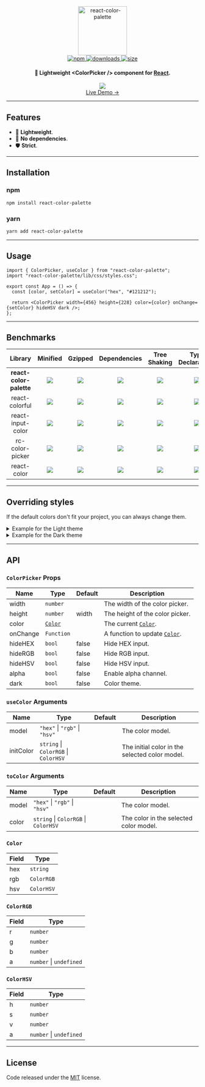 <div align="center">
  <img alt="react-color-palette" src="https://github.com/Wondermarin/react-color-palette/raw/master/public/logo.png" width="128px" height="128px" />
  <br />
  <a href="https://www.npmjs.com/package/react-color-palette">
    <img alt="npm" src="https://badgen.net/npm/v/react-color-palette?color=561ecb" />
  </a>
  <a href="https://www.npmjs.com/package/react-color-palette">
    <img alt="downloads" src="https://badgen.net/npm/dw/react-color-palette?color=561ecb" />
  </a>
  <a href="https://bundlephobia.com/result?p=react-color-palette">
    <img alt="size" src="https://badgen.net/bundlephobia/minzip/react-color-palette@latest?color=561ecb" />
  </a>
  <br />
  <h4>🎨 Lightweight &lt;ColorPicker /&gt; component for <a href="https://github.com/facebook/react">React</a>.</h4>
</div>

<div align="center">
  <a href="https://rcp.wondermarin.space">
    <img src="https://github.com/Wondermarin/react-color-palette/raw/master/public/demo.apng" />
  </a>
</div>

<div align="center">
  <a href="https://rcp.wondermarin.space">Live Demo →</a>
</div>

<hr />

## Features

- 🚀 **Lightweight**.
- 💨 **No dependencies**.
- 🛡️ **Strict**.

<hr />

## Installation

### npm
```sh
npm install react-color-palette
```

### yarn
```sh
yarn add react-color-palette
```

<hr />

## Usage

```tsx
import { ColorPicker, useColor } from "react-color-palette";
import "react-color-palette/lib/css/styles.css";

export const App = () => {
  const [color, setColor] = useColor("hex", "#121212");

  return <ColorPicker width={456} height={228} color={color} onChange={setColor} hideHSV dark />;
};
```

<hr />

## Benchmarks

| Library | Minified | Gzipped | Dependencies | Tree Shaking | Type Declarations |
| :-----: | :------: | :-----: | :----------: | :----------: | :---------------: |
| **react-color-palette** | ![](https://badgen.net/bundlephobia/min/react-color-palette@latest?color=green&label=) | ![](https://badgen.net/bundlephobia/minzip/react-color-palette@latest?color=green&label=) | ![](https://badgen.net/bundlephobia/dependency-count/react-color-palette@latest?color=green&label=) | ![](https://badgen.net/bundlephobia/tree-shaking/react-color-palette@latest?label=) | ![](https://badgen.net/npm/types/react-color-palette?color=green&label=) |
| react-colorful | ![](https://badgen.net/bundlephobia/min/react-colorful@latest?color=orange&label=) | ![](https://badgen.net/bundlephobia/minzip/react-colorful@latest?color=green&label=) | ![](https://badgen.net/bundlephobia/dependency-count/react-colorful@latest?color=green&label=) | ![](https://badgen.net/bundlephobia/tree-shaking/react-colorful@latest?label=) | ![](https://badgen.net/npm/types/react-colorful?color=green&label=) |
| react-input-color | ![](https://badgen.net/bundlephobia/min/react-input-color@latest?color=red&label=) | ![](https://badgen.net/bundlephobia/minzip/react-input-color@latest?color=orange&label=) | ![](https://badgen.net/bundlephobia/dependency-count/react-input-color@latest?color=red&label=) | ![](https://badgen.net/bundlephobia/tree-shaking/react-input-color@latest?label=) | ![](https://badgen.net/npm/types/react-input-color?color=green&label=) |
| rc-color-picker | ![](https://badgen.net/bundlephobia/min/rc-color-picker@latest?color=red&label=) | ![](https://badgen.net/bundlephobia/minzip/rc-color-picker@latest?color=red&label=) | ![](https://badgen.net/bundlephobia/dependency-count/rc-color-picker@latest?color=red&label=) | ![](https://badgen.net/bundlephobia/tree-shaking/rc-color-picker@latest?label=) | ![](https://badgen.net/npm/types/rc-color-picker?color=red&label=) |
| react-color | ![](https://badgen.net/bundlephobia/min/react-color@latest?color=red&label=) | ![](https://badgen.net/bundlephobia/minzip/react-color@latest?color=red&label=) | ![](https://badgen.net/bundlephobia/dependency-count/react-color@latest?color=red&label=) | ![](https://badgen.net/bundlephobia/tree-shaking/react-color@latest?label=) | ![](https://badgen.net/npm/types/react-color?color=orange&label=) |

<hr />

## Overriding styles

If the default colors don't fit your project, you can always change them.

<details>
  <summary>Example for the Light theme</summary>

  ```css
  .rcp-light {
    --rcp-background: #ffffff;
    --rcp-input-text: #111111;
    --rcp-input-border: rgba(0, 0, 0, 0.1);
    --rcp-input-label: #717171;
  }
  ```
</details>

<details>
  <summary>Example for the Dark theme</summary>

  ```css
  .rcp-dark {
    --rcp-background: #181818;
    --rcp-input-text: #f3f3f3;
    --rcp-input-border: rgba(255, 255, 255, 0.1);
    --rcp-input-label: #999999;
  }
  ```
</details>

<hr />

## API

### `ColorPicker` Props

| Name     | Type         | Default | Description                                                              |
| -------- | ------------ | ------- | ------------------------------------------------------------------------ |
| width    | `number`     |         | The width of the color picker.                                           |
| height   | `number`     | width   | The height of the color picker.                                          |
| color    | [`Color`][1] |         | The current [`Color`][1].                                                |
| onChange | `Function`   |         | A function to update [`Color`][1].                                       |
| hideHEX  | `bool`       | false   | Hide HEX input.                                                          |
| hideRGB  | `bool`       | false   | Hide RGB input.                                                          |
| hideHSV  | `bool`       | false   | Hide HSV input.                                                          |
| alpha    | `bool`       | false   | Enable alpha channel.                                                    |
| dark     | `bool`       | false   | Color theme.                                                             |

[1]: #color

### `useColor` Arguments

| Name         | Type                                 | Default | Description                                     |
| ------------ | ------------------------------------ | ------- | ----------------------------------------------- |
| model        | `"hex"` \| `"rgb"` \| `"hsv"`        |         | The color model.                                |
| initColor    | `string` \| `ColorRGB` \| `ColorHSV` |         | The initial color in the selected color model.  |

### `toColor` Arguments

| Name   | Type                                 | Default | Description                             |
| ------ | ------------------------------------ | ------- | --------------------------------------- |
| model  | `"hex"` \| `"rgb"` \| `"hsv"`        |         | The color model.                        |
| color  | `string` \| `ColorRGB` \| `ColorHSV` |         | The color in the selected color model.  |

### `Color`

| Field | Type       |
| ----- | ---------- |
| hex   | `string`   |
| rgb   | `ColorRGB` |
| hsv   | `ColorHSV` |

### `ColorRGB`

| Field | Type                    |
| ----- | ----------------------- |
| r     | `number`                |
| g     | `number`                |
| b     | `number`                |
| a     | `number` \| `undefined` |

### `ColorHSV`

| Field | Type                    |
| ----- | ----------------------- |
| h     | `number`                |
| s     | `number`                |
| v     | `number`                |
| a     | `number` \| `undefined` |

<hr />

## License

Code released under the [MIT](https://github.com/Wondermarin/react-color-palette/blob/master/LICENSE) license.
